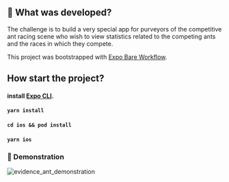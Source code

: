 ##  :rocket: What was developed?
The challenge is to build a very special app for purveyors of the competitive ant racing scene who wish to view statistics related to the competing ants and the races in which they compete.

This project was bootstrapped with [Expo Bare Workflow](https://docs.expo.dev/).

## How start the project?
#### install [Expo CLI](https://docs.expo.dev/get-started/installation/).
#### `yarn install`
#### `cd ios && pod install`
#### `yarn ios`

### :movie_camera: Demonstration
![evidence_ant_demonstration](https://user-images.githubusercontent.com/21013545/210422470-f065ca00-f208-4d6c-9f35-5cea03a07305.gif)
